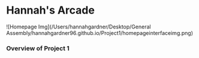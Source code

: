# Hannah's Arcade
![Homepage Img](/Users/hannahgardner/Desktop/General Assembly/hannahgardner96.github.io/Project1/homepageinterfaceimg.png)

### Overview of Project 1